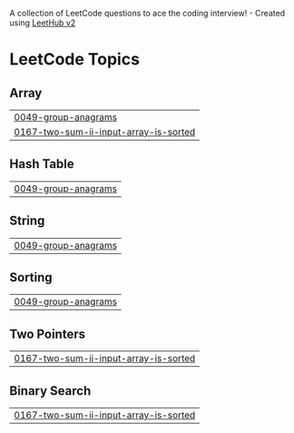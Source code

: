 A collection of LeetCode questions to ace the coding interview! - Created using [LeetHub v2](https://github.com/arunbhardwaj/LeetHub-2.0)
<!---LeetCode Topics Start-->
# LeetCode Topics
## Array
|  |
| ------- |
| [0049-group-anagrams](https://github.com/taiyoung12/LeetCode/tree/master/0049-group-anagrams) |
| [0167-two-sum-ii-input-array-is-sorted](https://github.com/taiyoung12/LeetCode/tree/master/0167-two-sum-ii-input-array-is-sorted) |
## Hash Table
|  |
| ------- |
| [0049-group-anagrams](https://github.com/taiyoung12/LeetCode/tree/master/0049-group-anagrams) |
## String
|  |
| ------- |
| [0049-group-anagrams](https://github.com/taiyoung12/LeetCode/tree/master/0049-group-anagrams) |
## Sorting
|  |
| ------- |
| [0049-group-anagrams](https://github.com/taiyoung12/LeetCode/tree/master/0049-group-anagrams) |
## Two Pointers
|  |
| ------- |
| [0167-two-sum-ii-input-array-is-sorted](https://github.com/taiyoung12/LeetCode/tree/master/0167-two-sum-ii-input-array-is-sorted) |
## Binary Search
|  |
| ------- |
| [0167-two-sum-ii-input-array-is-sorted](https://github.com/taiyoung12/LeetCode/tree/master/0167-two-sum-ii-input-array-is-sorted) |
<!---LeetCode Topics End-->